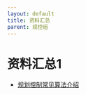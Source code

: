 ```yaml
---
layout: default
title: 资料汇总
parent: 规控组
---
```


# 资料汇总1

- [规划控制常见算法介绍](https://www.bilibili.com/video/BV1WA411p7xe/?spm_id_from=333.999.0.0&vd_source=15be8b8d12daff5ffea76b42a197bcf1)